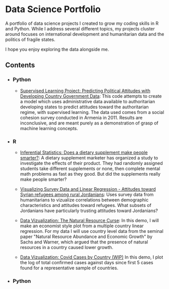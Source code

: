 # Data Science Portfolio
A portfolio of data science projects I created to grow my coding skills in R and Python. While I address several different topics, my projects cluster around  focuses on international development and humanitarian data and the politics of fragile states.

I hope you enjoy exploring the data alongside me.

## Contents

- ### Python

     - [Supervised Learning Project: Predicting Political Attitudes with Developing Country Government Data](https://github.com/casbahboy/data_sci/blob/master/Python/supervised_learning_project:_predictiving_politicla_attitudes.ipynb): This code attempts to create a model which uses administrative data available to authoritarian developing states to predict attitudes toward the authoritarian regime, with supervised learning. The data used comes from a social cohesion survey conducted in Armenia in 2011. Results are inconclusive, and are meant purely as a demonstration of grasp of machine learning concepts.

- ### R

     - [Inferential Statistics: Does a dietary supplement make people smarter?](https://rpubs.com/tliptrot/581110): A dietary supplement marketer has organized a study to investigate the effects of their product. They had randomly assigned students take different supplements or none, then complete mental math problems as fast as they good. But did the supplements really make people smarter?

     - [Visualizing Survey Data and Linear Regression - Attitudes toward Syrian refugees among rural Jordanians](https://rpubs.com/tliptrot/567264): Uses survey data from humanitarians to vizualize correlations between demographic characteristics and attitudes toward refugees. What subsets of Jordanians have particularly trusting attitudes toward Jordanians?

     - [Data Vizualization: The Natural Resource Curse](https://rpubs.com/tliptrot/593873): In this demo, I will make an economist style plot from a multiple country linear regression. For my data I will use country level data from the seminal paper "Natural Resource Abundance and Economic Growth" by Sachs and Warner, which argued that the presence of natural resources in a country caused lower growth.

     - [Data Vizualization: Covid Cases by Country (WIP)]() In this demo, I plot the log of total confirmed cases against days since first 5 cases found for a representative sample of countries.

- ### Python

